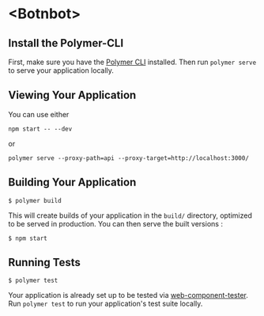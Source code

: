 # \<Botnbot\>


## Install the Polymer-CLI

First, make sure you have the [Polymer CLI](https://www.npmjs.com/package/polymer-cli) installed. Then run `polymer serve` to serve your application locally.

## Viewing Your Application

You can use either

```
npm start -- --dev
```

or

```
polymer serve --proxy-path=api --proxy-target=http://localhost:3000/
```


## Building Your Application

```
$ polymer build
```

This will create builds of your application in the `build/` directory, optimized to be served in production. You can then serve the built versions :

```
$ npm start
```

## Running Tests

```
$ polymer test
```

Your application is already set up to be tested via [web-component-tester](https://github.com/Polymer/web-component-tester). Run `polymer test` to run your application's test suite locally.
